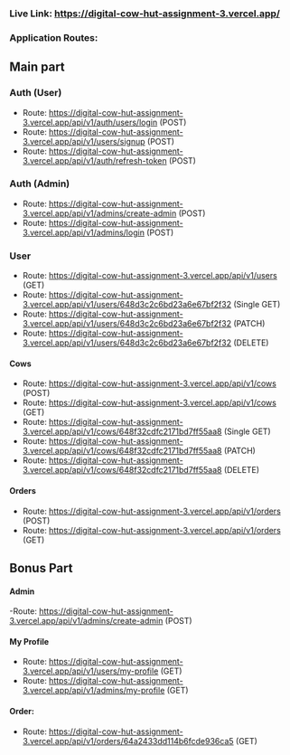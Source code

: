   <!-- ### Live Link: https://digital-cow-hut-assignment-3.vercel.app/
  ### Application Routes:

   #### User
   - api/v1/auth/signup (POST)
   - api/v1/users (GET)
   - api/v1/users/648d3c2c6bd23a6e67bf2f32 (Single GET)
   - api/v1/users/648d3c2c6bd23a6e67bf2f32(PATCH)
   - api/v1/users/648d3c2c6bd23a6e67bf2f32 (DELETE)


   #### Cows
   - api/v1/cows (POST)
   - api/v1/cows (GET)
   - api/v1/cows/648e7d1513716f4c05d80277 (Single GET) 
   - api/v1/cows/648e7d1513716f4c05d80277 (PATCH)
   - api/v1/cows/648e7d1513716f4c05d80277 (DELETE) 

   ### Pagination and Filtering routes of Cows

   - api/v1/cows?pag=1&limit=10
   
     
   #### Orders
   - api/v1/orders (POST)
   - api/v1/orders (GET) -->

  ### Live Link: https://digital-cow-hut-assignment-3.vercel.app/
  ### Application Routes:
  
  ## Main part
  
   ### Auth (User)
   - Route: https://digital-cow-hut-assignment-3.vercel.app/api/v1/auth/users/login (POST)
   - Route: https://digital-cow-hut-assignment-3.vercel.app/api/v1/users/signup (POST)
   - Route:  https://digital-cow-hut-assignment-3.vercel.app/api/v1/auth/refresh-token (POST)

   ### Auth (Admin)
   - Route: https://digital-cow-hut-assignment-3.vercel.app/api/v1/admins/create-admin (POST)
   - Route: https://digital-cow-hut-assignment-3.vercel.app/api/v1/admins/login (POST)
   
   ### User
   - Route: https://digital-cow-hut-assignment-3.vercel.app/api/v1/users (GET)
   - Route: https://digital-cow-hut-assignment-3.vercel.app/api/v1/users/648d3c2c6bd23a6e67bf2f32 (Single GET)
   - Route: https://digital-cow-hut-assignment-3.vercel.app/api/v1/users/648d3c2c6bd23a6e67bf2f32 (PATCH)
   - Route: https://digital-cow-hut-assignment-3.vercel.app/api/v1/users/648d3c2c6bd23a6e67bf2f32 (DELETE)

   #### Cows
   - Route: https://digital-cow-hut-assignment-3.vercel.app/api/v1/cows (POST)
   - Route: https://digital-cow-hut-assignment-3.vercel.app/api/v1/cows (GET)
   - Route: https://digital-cow-hut-assignment-3.vercel.app/api/v1/cows/648f32cdfc2171bd7ff55aa8 (Single GET) 
   - Route: https://digital-cow-hut-assignment-3.vercel.app/api/v1/cows/648f32cdfc2171bd7ff55aa8 (PATCH) 
   - Route: https://digital-cow-hut-assignment-3.vercel.app/api/v1/cows/648f32cdfc2171bd7ff55aa8 (DELETE) 
   #### Orders
   - Route: https://digital-cow-hut-assignment-3.vercel.app/api/v1/orders (POST)
   - Route: https://digital-cow-hut-assignment-3.vercel.app/api/v1/orders (GET)

 ## Bonus Part

#### Admin
   -Route: https://digital-cow-hut-assignment-3.vercel.app/api/v1/admins/create-admin (POST)

#### My Profile
- Route: https://digital-cow-hut-assignment-3.vercel.app/api/v1/users/my-profile (GET)
- Route: https://digital-cow-hut-assignment-3.vercel.app/api/v1/admins/my-profile (GET)

#### Order:
 - Route: https://digital-cow-hut-assignment-3.vercel.app/api/v1/orders/64a2433dd114b6fcde936ca5 (GET)
